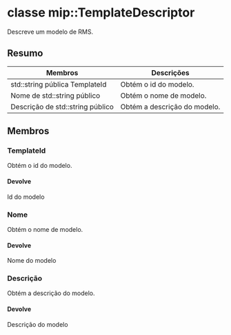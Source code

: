 # <a name="class-miptemplatedescriptor"></a>classe mip::TemplateDescriptor 
Descreve um modelo de RMS.
## <a name="summary"></a>Resumo
 Membros                        | Descrições                                
--------------------------------|---------------------------------------------
std::string pública TemplateId | Obtém o id do modelo.
Nome de std::string público | Obtém o nome de modelo.
Descrição de std::string público | Obtém a descrição do modelo.
## <a name="members"></a>Membros
### <a name="templateid"></a>TemplateId
Obtém o id do modelo.
#### <a name="returns"></a>Devolve
Id do modelo
### <a name="name"></a>Nome
Obtém o nome de modelo.
#### <a name="returns"></a>Devolve
Nome do modelo
### <a name="description"></a>Descrição
Obtém a descrição do modelo.
#### <a name="returns"></a>Devolve
Descrição do modelo